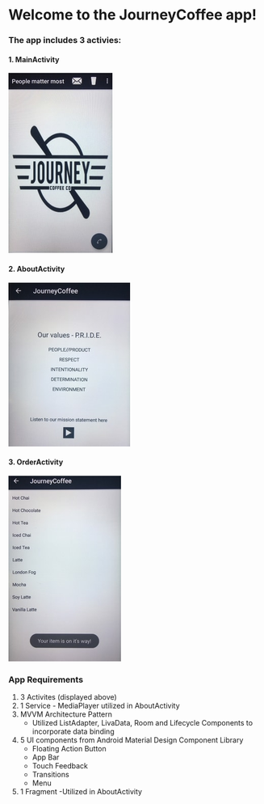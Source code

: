 # Welcome to the JourneyCoffee app!

### The app includes 3 activies:
#### 1. MainActivity 

![alt text](https://github.com/elizabethlarkinnelson/OAPTH/blob/master/JourneyPhotos/landingpage.jpg)

#### 2. AboutActivity

![alt text](https://github.com/elizabethlarkinnelson/OAPTH/blob/master/JourneyPhotos/about.jpg)

#### 3. OrderActivity

![alt text](https://github.com/elizabethlarkinnelson/OAPTH/blob/master/JourneyPhotos/order.jpg)

### App Requirements
1. 3 Activites (displayed above)
2. 1 Service - MediaPlayer utilized in AboutActivity
3. MVVM Architecture Pattern
    * Utilized ListAdapter, LivaData, Room and Lifecycle Components to incorporate data binding
4. 5 UI components from Android Material Design Component Library
    * Floating Action Button
    * App Bar
    * Touch Feedback
    * Transitions
    * Menu
5. 1 Fragment -Utilized in AboutActivity 

